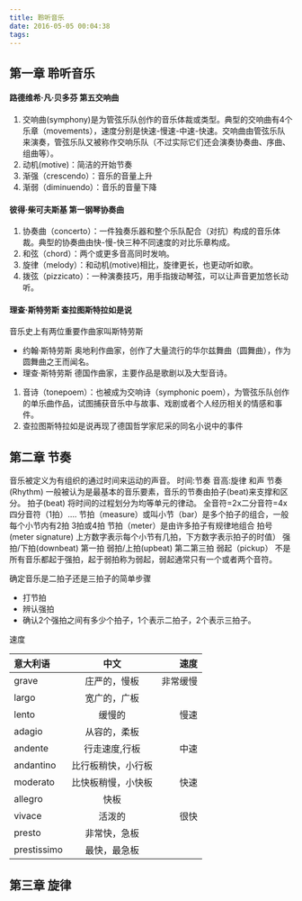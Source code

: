 ```yaml
---
title: 聆听音乐
date: 2016-05-05 00:04:38
tags:
---
```

## 第一章 聆听音乐
#### 路德维希·凡·贝多芬 第五交响曲
1. 交响曲(symphony)是为管弦乐队创作的音乐体裁或类型。典型的交响曲有4个乐章（movements），速度分别是快速-慢速-中速-快速。交响曲由管弦乐队来演奏，管弦乐队又被称作交响乐队（不过实际它们还会演奏协奏曲、序曲、组曲等）。
2. 动机(motive)：简洁的开始节奏
3. 渐强（crescendo）：音乐的音量上升
4. 渐弱（diminuendo）：音乐的音量下降

#### 彼得·柴可夫斯基 第一钢琴协奏曲
1. 协奏曲（concerto）：一件独奏乐器和整个乐队配合（对抗）构成的音乐体裁。典型的协奏曲由快-慢-快三种不同速度的对比乐章构成。
2. 和弦（chord）：两个或更多音高同时发响。
3. 旋律（melody）：和动机(motive)相比，旋律更长，也更动听如歌。
4. 拨弦（pizzicato）：一种演奏技巧，用手指拨动琴弦，可以让声音更加悠长动听。

#### 理查·斯特劳斯 查拉图斯特拉如是说
音乐史上有两位重要作曲家叫斯特劳斯

* 约翰·斯特劳斯 奥地利作曲家，创作了大量流行的华尔兹舞曲（圆舞曲），作为圆舞曲之王而闻名。
* 理查·斯特劳斯 德国作曲家，主要作品是歌剧以及大型音诗。

1. 音诗（tonepoem）：也被成为交响诗（symphonic poem），为管弦乐队创作的单乐曲作品，试图捕获音乐中与故事、戏剧或者个人经历相关的情感和事件。
2. 查拉图斯特拉如是说再现了德国哲学家尼采的同名小说中的事件

## 第二章 节奏
音乐被定义为有组织的通过时间来运动的声音。
时间:节奏
音高:旋律 和声
节奏(Rhythm) 一般被认为是最基本的音乐要素，音乐的节奏由拍子(beat)来支撑和区分。
拍子(beat) 将时间的过程划分为均等单元的律动。
全音符=2x二分音符=4x四分音符（1拍）....
节拍（measure）或叫小节（bar）是多个拍子的组合，一般每个小节内有2拍 3拍或4拍
节拍（meter）是由许多拍子有规律地组合
拍号(meter signature) 上方数字表示每个小节有几拍，下方数字表示拍子的时值）
强拍/下拍(downbeat) 第一拍
弱拍/上拍(upbeat) 第二第三拍
弱起（pickup） 不是所有音乐都起于强拍，起于弱拍称为弱起，弱起通常只有一个或者两个音符。

确定音乐是二拍子还是三拍子的简单步骤

* 打节拍
* 辨认强拍
* 确认2个强拍之间有多少个拍子，1个表示二拍子，2个表示三拍子。

速度

意大利语| 中文 | 速度
:----------- | :-----------: | -----------:
grave        | 庄严的，慢板        | 非常缓慢
largo        | 宽广的，广板        | 
lento		 | 缓慢的			   | 慢速
adagio		 | 从容的，柔板		   | 
andente		 | 行走速度,行板	   | 中速
andantino	 | 比行板稍快，小行板  | 
moderato	 | 比快板稍慢，小快板  | 快速
allegro		 | 快板			   	   | 
vivace		 | 活泼的			   | 很快
presto		 | 非常快，急板		   | 
prestissimo	 | 最快，最急板		   | 

## 第三章 旋律

